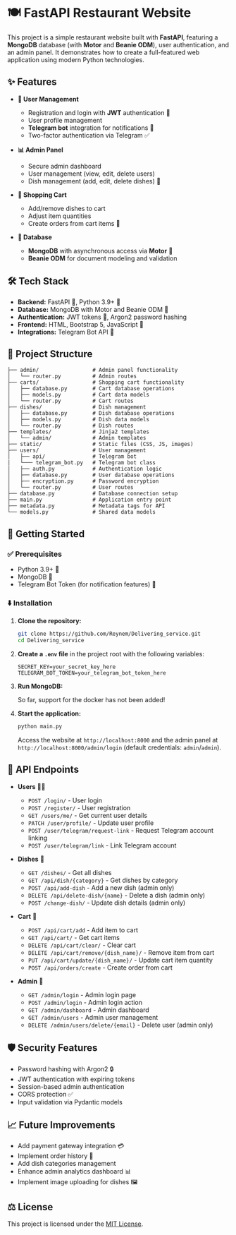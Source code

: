 # 🍽️ FastAPI Restaurant Website

This project is a simple restaurant website built with **FastAPI**, featuring a **MongoDB** database (with **Motor** and **Beanie ODM**), user authentication, and an admin panel. It demonstrates how to create a full-featured web application using modern Python technologies.

## ✨ Features

* **👤 User Management**
    * Registration and login with **JWT** authentication 🔐
    * User profile management
    * **Telegram bot** integration for notifications 🤖
    * Two-factor authentication via Telegram ✅

* **📊 Admin Panel**
    * Secure admin dashboard
    * User management (view, edit, delete users)
    * Dish management (add, edit, delete dishes) 🍜

* **🛒 Shopping Cart**
    * Add/remove dishes to cart
    * Adjust item quantities
    * Create orders from cart items 📝

* **💾 Database**
    * **MongoDB** with asynchronous access via **Motor** 🍃
    * **Beanie ODM** for document modeling and validation

## 🛠️ Tech Stack

* **Backend:** FastAPI 🚀, Python 3.9+ 🐍
* **Database:** MongoDB with Motor and Beanie ODM 💾
* **Authentication:** JWT tokens 🔐, Argon2 password hashing
* **Frontend:** HTML, Bootstrap 5, JavaScript 🎨
* **Integrations:** Telegram Bot API 🤖

## 📁 Project Structure

```text
├── admin/                 # Admin panel functionality
│   └── router.py          # Admin routes
├── carts/                 # Shopping cart functionality
│   ├── database.py        # Cart database operations
│   ├── models.py          # Cart data models
│   └── router.py          # Cart routes
├── dishes/                # Dish management
│   ├── database.py        # Dish database operations
│   ├── models.py          # Dish data models
│   └── router.py          # Dish routes
├── templates/             # Jinja2 templates
│   └── admin/             # Admin templates
├── static/                # Static files (CSS, JS, images)
├── users/                 # User management
│   ├── api/               # Telegram bot
|   └─── telegram_bot.py   # Telegram bot class
│   ├── auth.py            # Authentication logic
│   ├── database.py        # User database operations
│   ├── encryption.py      # Password encryption
│   └── router.py          # User routes
├── database.py            # Database connection setup
├── main.py                # Application entry point
├── metadata.py            # Metadata tags for API
└── models.py              # Shared data models
```

## 🚀 Getting Started

### ✅ Prerequisites

* Python 3.9+ 🐍
* MongoDB 🍃
* Telegram Bot Token (for notification features) 🤖

### ⬇️ Installation

1.  **Clone the repository:**

    ```bash
    git clone https://github.com/Reynem/Delivering_service.git
    cd Delivering_service
    ```

2.  **Create a `.env` file** in the project root with the following variables:

    ```dotenv
    SECRET_KEY=your_secret_key_here
    TELEGRAM_BOT_TOKEN=your_telegram_bot_token_here
    ```

3.  **Run MongoDB:**

    So far, support for the docker has not been added!

5.  **Start the application:**

    ```bash
    python main.py
    ```

    Access the website at `http://localhost:8000` and the admin panel at `http://localhost:8000/admin/login` (default credentials: `admin`/`admin`).

## 📡 API Endpoints

* **Users** 🧑‍💻
    * `POST /login/` - User login
    * `POST /register/` - User registration
    * `GET /users/me/` - Get current user details
    * `PATCH /user/profile/` - Update user profile
    * `POST /user/telegram/request-link` - Request Telegram account linking
    * `POST /user/telegram/link` - Link Telegram account

* **Dishes** 🍲
    * `GET /dishes/` - Get all dishes
    * `GET /api/dish/{category}` - Get dishes by category
    * `POST /api/add-dish` - Add a new dish (admin only)
    * `DELETE /api/delete-dish/{name}` - Delete a dish (admin only)
    * `POST /change-dish/` - Update dish details (admin only)

* **Cart** 🛒
    * `POST /api/cart/add` - Add item to cart
    * `GET /api/cart/` - Get cart items
    * `DELETE /api/cart/clear/` - Clear cart
    * `DELETE /api/cart/remove/{dish_name}/` - Remove item from cart
    * `PUT /api/cart/update/{dish_name}/` - Update cart item quantity
    * `POST /api/orders/create` - Create order from cart

* **Admin** 👑
    * `GET /admin/login` - Admin login page
    * `POST /admin/login` - Admin login action
    * `GET /admin/dashboard` - Admin dashboard
    * `GET /admin/users` - Admin user management
    * `DELETE /admin/users/delete/{email}` - Delete user (admin only)

## 🛡️ Security Features

* Password hashing with Argon2 🔒
* JWT authentication with expiring tokens
* Session-based admin authentication
* CORS protection ✅
* Input validation via Pydantic models

## 📈 Future Improvements

* Add payment gateway integration 💳
* Implement order history 📜
* Add dish categories management
* Enhance admin analytics dashboard 📊
* Implement image uploading for dishes 🖼️

## ⚖️ License

This project is licensed under the [MIT License](https://opensource.org/licenses/MIT).
